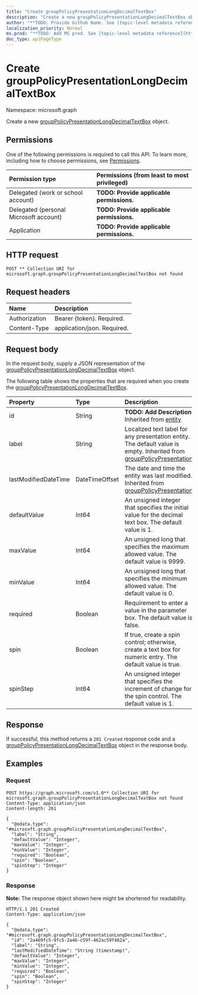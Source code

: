 ```yaml
---
title: "Create groupPolicyPresentationLongDecimalTextBox"
description: "Create a new groupPolicyPresentationLongDecimalTextBox object."
author: "**TODO: Provide Github Name. See [topic-level metadata reference](https://msgo.azurewebsites.net/add/document/guidelines/metadata.html#topic-level-metadata)**"
localization_priority: Normal
ms.prod: "**TODO: Add MS prod. See [topic-level metadata reference](https://msgo.azurewebsites.net/add/document/guidelines/metadata.html#topic-level-metadata)**"
doc_type: apiPageType
---
```


# Create groupPolicyPresentationLongDecimalTextBox
Namespace: microsoft.graph



Create a new [groupPolicyPresentationLongDecimalTextBox](../resources/grouppolicypresentationlongdecimaltextbox.md) object.

## Permissions
One of the following permissions is required to call this API. To learn more, including how to choose permissions, see [Permissions](/graph/permissions-reference).

|Permission type|Permissions (from least to most privileged)|
|:---|:---|
|Delegated (work or school account)|**TODO: Provide applicable permissions.**|
|Delegated (personal Microsoft account)|**TODO: Provide applicable permissions.**|
|Application|**TODO: Provide applicable permissions.**|

## HTTP request

<!-- {
  "blockType": "ignored"
}
-->
``` http
POST ** Collection URI for microsoft.graph.groupPolicyPresentationLongDecimalTextBox not found
```

## Request headers
|Name|Description|
|:---|:---|
|Authorization|Bearer {token}. Required.|
|Content-Type|application/json. Required.|

## Request body
In the request body, supply a JSON representation of the [groupPolicyPresentationLongDecimalTextBox](../resources/grouppolicypresentationlongdecimaltextbox.md) object.

The following table shows the properties that are required when you create the [groupPolicyPresentationLongDecimalTextBox](../resources/grouppolicypresentationlongdecimaltextbox.md).

|Property|Type|Description|
|:---|:---|:---|
|id|String|**TODO: Add Description** Inherited from [entity](../resources/entity.md)|
|label|String|Localized text label for any presentation entity. The default value is empty. Inherited from [groupPolicyPresentation](../resources/grouppolicypresentation.md)|
|lastModifiedDateTime|DateTimeOffset|The date and time the entity was last modified. Inherited from [groupPolicyPresentation](../resources/grouppolicypresentation.md)|
|defaultValue|Int64|An unsigned integer that specifies the initial value for the decimal text box. The default value is 1.|
|maxValue|Int64|An unsigned long that specifies the maximum allowed value. The default value is 9999.|
|minValue|Int64|An unsigned long that specifies the minimum allowed value. The default value is 0.|
|required|Boolean|Requirement to enter a value in the parameter box. The default value is false.|
|spin|Boolean|If true, create a spin control; otherwise, create a text box for numeric entry. The default value is true.|
|spinStep|Int64|An unsigned integer that specifies the increment of change for the spin control. The default value is 1.|



## Response

If successful, this method returns a `201 Created` response code and a [groupPolicyPresentationLongDecimalTextBox](../resources/grouppolicypresentationlongdecimaltextbox.md) object in the response body.

## Examples

### Request
<!-- {
  "blockType": "request",
  "name": "create_grouppolicypresentationlongdecimaltextbox_from_"
}
-->
``` http
POST https://graph.microsoft.com/v1.0** Collection URI for microsoft.graph.groupPolicyPresentationLongDecimalTextBox not found
Content-Type: application/json
Content-length: 261

{
  "@odata.type": "#microsoft.graph.groupPolicyPresentationLongDecimalTextBox",
  "label": "String",
  "defaultValue": "Integer",
  "maxValue": "Integer",
  "minValue": "Integer",
  "required": "Boolean",
  "spin": "Boolean",
  "spinStep": "Integer"
}
```


### Response
**Note:** The response object shown here might be shortened for readability.
<!-- {
  "blockType": "response",
  "truncated": true,
  "@odata.type": "microsoft.graph.groupPolicyPresentationLongDecimalTextBox"
}
-->
``` http
HTTP/1.1 201 Created
Content-Type: application/json

{
  "@odata.type": "#microsoft.graph.groupPolicyPresentationLongDecimalTextBox",
  "id": "2a469fc5-9fc5-2a46-c59f-462ac59f462a",
  "label": "String",
  "lastModifiedDateTime": "String (timestamp)",
  "defaultValue": "Integer",
  "maxValue": "Integer",
  "minValue": "Integer",
  "required": "Boolean",
  "spin": "Boolean",
  "spinStep": "Integer"
}
```

